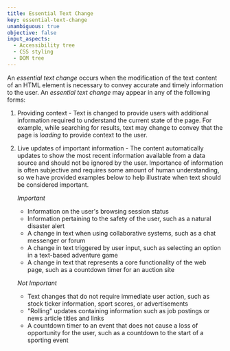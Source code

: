 ```yaml
---
title: Essential Text Change
key: essential-text-change
unambiguous: true
objective: false
input_aspects:
  - Accessibility tree
  - CSS styling
  - DOM tree
---
```


An _essential text change_ occurs when the modification of the text content of an HTML element is necessary to convey accurate and timely information to the user. An _essential text change_ may appear in any of the following forms:

1. Providing context - Text is changed to provide users with additional information required to understand the current state of the page. For example, while searching for results, text may change to convey that the page is *loading* to provide context to the user.
2. Live updates of important information - The content automatically updates to show the most recent information available from a data source and should not be ignored by the user. Importance of information is often subjective and requires some amount of human understanding, so we have provided examples below to help illustrate when text should be considered important.

    *Important*
    - Information on the user's browsing session status
    - Information pertaining to the safety of the user, such as a natural disaster alert
    - A change in text when using collaborative systems, such as a chat messenger or forum
    - A change in text triggered by user input, such as selecting an option in a text-based adventure game
    - A change in text that represents a core functionality of the web page, such as a countdown timer for an auction site
    
    *Not Important*
    - Text changes that do not require immediate user action, such as stock ticker information, sport scores, or advertisements
    - "Rolling" updates containing information such as job postings or news article titles and links
    - A countdown timer to an event that does not cause a loss of opportunity for the user, such as a countdown to the start of a sporting event

